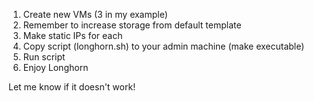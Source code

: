 1. Create new VMs (3 in my example)
2. Remember to increase storage from default template
3. Make static IPs for each
4. Copy script (longhorn.sh) to your admin machine (make executable)
5. Run script
6. Enjoy Longhorn

Let me know if it doesn't work!
